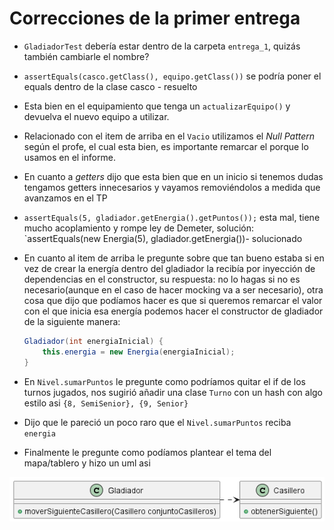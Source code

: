 # Correcciones de la primer entrega

- `GladiadorTest` debería estar dentro de la carpeta `entrega_1`, quizás también cambiarle el nombre?
- `assertEquals(casco.getClass(), equipo.getClass())` se podría poner el equals dentro de la clase casco - resuelto
- Esta bien en el equipamiento que tenga un `actualizarEquipo()` y devuelva el nuevo equipo a utilizar.
- Relacionado con el item de arriba en el `Vacio` utilizamos el _Null Pattern_ según el profe, el cual esta bien, es importante remarcar el porque lo usamos en el informe.
- En cuanto a _getters_ dijo que esta bien que en un inicio si tenemos dudas tengamos getters innecesarios y vayamos removiéndolos a medida que avanzamos en el TP
- `assertEquals(5, gladiador.getEnergia().getPuntos());` esta mal, tiene mucho acoplamiento y rompe ley de Demeter, solución: `assertEquals(new Energia(5), gladiador.getEnergia())- solucionado
- En cuanto al item de arriba le pregunte sobre que tan bueno estaba si en vez de crear la energía dentro del gladiador la recibía por inyección de dependencias en el constructor, su respuesta: no lo hagas si no es necesario(aunque en el caso de hacer mocking va a ser necesario), otra cosa que dijo que podíamos hacer es que si queremos remarcar el valor con el que inicia esa energía podemos hacer el constructor de gladiador de la siguiente manera:

  ```Java
  Gladiador(int energiaInicial) {
      this.energia = new Energia(energiaInicial);
  }
  ```

- En `Nivel.sumarPuntos` le pregunte como podríamos quitar el if de los turnos jugados, nos sugirió añadir una clase `Turno` con un hash con algo estilo asi `{8, SemiSenior}, {9, Senior}`
- Dijo que le pareció un poco raro que el `Nivel.sumarPuntos` reciba `energia`
- Finalmente le pregunte como podíamos plantear el tema del mapa/tablero y hizo un uml asi

![UML](tablero.png)